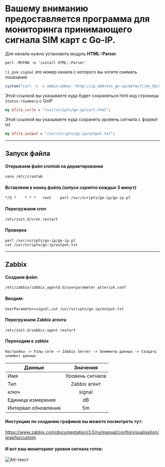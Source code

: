 Вашему вниманию предоставляется программа для мониторинга принимающего сигнала SIM карт с Go-IP.
===========

Для начала нужно установить модуль **HTML::Parser**.

```
perl -MCPAN -e 'install HTML::Parser'
```
`l1_gsm_signal` это номер канала с которого вы хотите снимать показания 
```perl 
system("curl -s -u admin:admin 'http://ip_address_go-ip/default/en_US/status.html' | grep l1_gsm_signal >> $file_curle");

```
Этой ссылкой вы указываете куда будет сохраняться html код строницы `Status->Summary` с GoIP
```perl 
my $file_curle = "/usr/scripts/go-ip/curl.html";
```
Этой ссылкой вы указываете куда сохранять уровень сигнала с формат txt
```perl 
my $file_output = "/usr/scripts/go-ip/output.txt"; 
```
____
Запуск файла
-----------
#### Открываем файл crontab на дерактирование 
```
nano /etc/crontab
```
#### Вставляем в конец файла *(запуск скрипта каждые 5 минут)*
```
*/5 *    * * *   root    perl /usr/scripts/go-ip/go-ip.pl
```
#### Перегружаем cron
```
/etc/init.d/cron restart 
```
#### Проверка
```
perl /usr/scripts/go-ip/go-ip.pl
cat /usr/scripts/go-ip/output.txt
```
____
Zabbix
-----------

#### Создаем файл:
```
/etc/zabbix/zabbix_agentd.d/userparameter_asterisk.conf
```
#### Вводим:
```UserParameter=signal,cat /usr/scripts/go-ip/output.txt```

#### Перегружаем Zabbix агента

```/etc/init.d/zabbix-agent restart```

#### Переходим в zabbix

`Настройка -> Узлы сети -> Zabbix Server -> Элементы данных -> Создать элемент данных`


| Данные | Значения |
|----------------|:---------:|
| Имя | Уровень сигнала |
| Тип | Zabbix агент |
| ключ | signal |
| Единица измерения | dB |
| Интервал обновления | 5m |

#### Инстукцию по созданию графиков вы можете посмотреть тут:
https://www.zabbix.com/documentation/3.0/ru/manual/config/visualisation/graphs/custom

#### И вот ваш мониторинг уровня сигнала готов:
![Alt-текст](https://i.ibb.co/gghZ51Q/zabbix.png)
